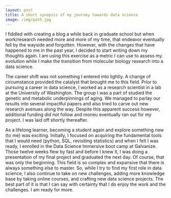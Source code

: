 ```yaml
---
layout: post
title: A short synopsis of my journey towards data science
image: /img/path.jpg
---
```


I fiddled with creating a blog a while back in graduate school but when work/research needed more and more of my time, that endeavor eventually fell by the wayside and forgotten. However, with the changes that have happened to me in the past year, I decided to start writing down my thoughts again. I am using this exercise as a metric I can use to assess my evolution while I make the transition from molecular biology research into a data science.

The career shift was not something I entered into lightly. A change of circumstance provided the catalyst that brought me to this field. Prior to pursuing a career in data science, I worked as a research scientist in a lab at the University of Washington.  The group I was a part of studied the genetic and metabolic underpinnings of aging. We managed to parlay our results into several impactful papers and also tried to carve out new research avenues along the way. Despite this apparent success however, additional funding did not follow and moneu eventually ran out for my project. I was laid off shortly thereafter.

As a lifelong learner, becoming a student again and explore something new (to me) was exciting. Initially, I focused on acquiring the fundamental tools that I would need (python, SQL, revisiting statistics) and when I felt I was ready, I enrolled in the Data Science Immersive boot camp at Galvanize. Those twelve weeks flew by fast and before I knew it, I was doing a presentation of my final project and graduated the next day. Of course, that was only the beginning. This field is so complex and expansive that there is always something else to master. So, while I try to find my first role in data science, I also continue to take on new challenges, adding more knowledge base by taking online courses, and crafting new data science projects. The best part of it is that I can say with certainty that I do enjoy the work and the challenges. I am ready for more.
